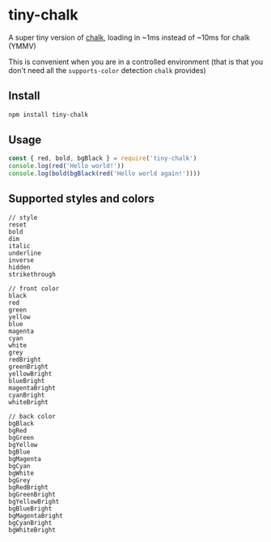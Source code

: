 # tiny-chalk

A super tiny version of [chalk](https://github.com/chalk/chalk), loading in ~1ms instead of ~10ms for chalk (YMMV)

This is convenient when you are in a controlled environment (that is that you don't need all the `supports-color` detection `chalk` provides)

## Install

```bash
npm install tiny-chalk
```

## Usage

```js
const { red, bold, bgBlack } = require('tiny-chalk')
console.log(red('Hello world!'))
console.log(bold(bgBlack(red('Hello world again!'))))
```

## Supported styles and colors

```
// style
reset
bold
dim
italic
underline
inverse
hidden
strikethrough

// front color
black
red
green
yellow
blue
magenta
cyan
white
grey
redBright
greenBright
yellowBright
blueBright
magentaBright
cyanBright
whiteBright

// back color
bgBlack
bgRed
bgGreen
bgYellow
bgBlue
bgMagenta
bgCyan
bgWhite
bgGrey
bgRedBright
bgGreenBright
bgYellowBright
bgBlueBright
bgMagentaBright
bgCyanBright
bgWhiteBright
```
